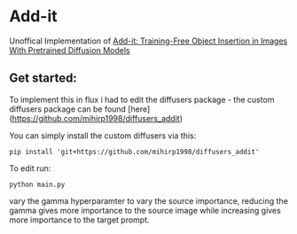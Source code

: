 # Add-it
Unoffical Implementation of [Add-it: Training-Free Object Insertion in Images With Pretrained Diffusion Models](https://arxiv.org/abs/2411.07232)

## Get started:

To implement this in flux i had to edit the diffusers package - the custom diffusers package can be found [here] (https://github.com/mihirp1998/diffusers_addit)



You can simply install the custom diffusers via this: 

``pip install 'git+https://github.com/mihirp1998/diffusers_addit'``

To edit run:

``python main.py``

vary the gamma hyperparamter to vary the source importance, reducing the gamma gives more importance to the source image while increasing gives more importance to the target prompt.
